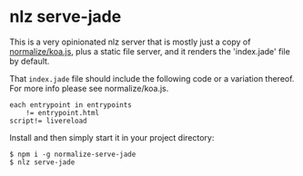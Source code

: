 # nlz serve-jade

This is a very opinionated nlz server that is mostly just a copy of
[normalize/koa.js](https://github.com/normalize/koa.js), plus a static file
server, and it renders the 'index.jade' file by default.

That `index.jade` file should include the following code or a variation thereof.
For more info please see normalize/koa.js.

```jade
each entrypoint in entrypoints
	!= entrypoint.html
script!= livereload
```

Install and then simply start it in your project directory:

    $ npm i -g normalize-serve-jade
    $ nlz serve-jade

